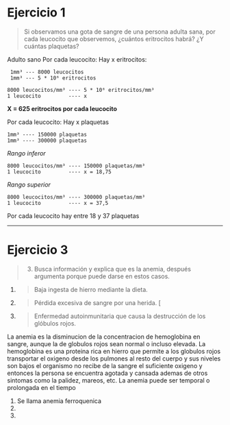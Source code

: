 # Ejercicio 1

> Si observamos una gota de sangre de una persona adulta sana, por cada leucocito que observemos, ¿cuántos eritrocitos habrá? ¿Y cuántas plaquetas?

Adulto sano
    Por cada leucocito: Hay x eritrocitos:
```
 1mm³ --- 8000 leucocitos 
 1mm³ --- 5 * 10⁶ eritrocitos
```
```
8000 leucocitos/mm³ ---- 5 * 10⁶ eritrocitos/mm³
1 leucocito         ---- x
```

**X = 625 eritrocitos por cada leucocito**



Por cada leucocito: Hay x plaquetas

```
1mm³ ---- 150000 plaquetas
1mm³ ---- 300000 plaquetas
```

*Rango inferor*
```
8000 leucocitos/mm³ ---- 150000 plaquetas/mm³
1 leucocito         ---- x = 18,75
```
*Rango superior*
```
8000 leucocitos/mm³ ---- 300000 plaquetas/mm³
1 leucocito         ---- x = 37,5
```

Por cada leucocito hay entre 18 y 37 plaquetas 

---
# Ejercicio 3

> 3. Busca información y explica que es la anemia, después argumenta porque puede darse en estos casos.
1. > Baja ingesta de hierro mediante la dieta. 
2. > Pérdida excesiva de sangre por una herida. [
3. > Enfermedad autoinmunitaria que causa la destrucción de los glóbulos rojos. 

La anemia es la disminucion de la concentracion de hemoglobina en sangre, aunque la de globulos rojos sean normal o incluso elevada.
La hemoglobina es una proteina rica en hierro que permite a los globulos rojos transportar el oxigeno desde los pulmones al resto del cuerpo y sus niveles son bajos el organismo no recibe de la sangre el suficiente oxigeno y entonces la persona se encuentra agotada y cansada ademas de otros sintomas como la palidez, mareos, etc. 
La anemia puede ser temporal o prolongada en el tiempo

1. Se llama anemia ferroquenica
2.  
3.  